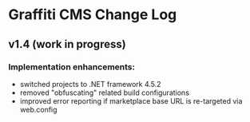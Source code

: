 # Graffiti CMS Change Log
## v1.4 (work in progress)

### Implementation enhancements:

* switched projects to .NET framework 4.5.2
* removed "obfuscating" related build configurations
* improved error reporting if marketplace base URL is re-targeted via web.config